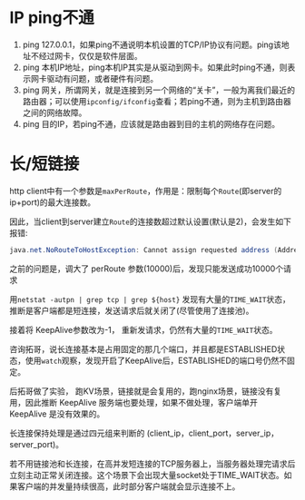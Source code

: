 # IP ping不通

1. ping 127.0.0.1，如果ping不通说明本机设置的TCP/IP协议有问题。ping该地址不经过网卡，仅仅是软件层面。
2. ping 本机IP地址，ping本机IP其实是从驱动到网卡。如果此时ping不通，则表示网卡驱动有问题，或者硬件有问题。
3. ping 网关，所谓网关，就是连接到另一个网络的“关卡”，一般为离我们最近的路由器；可以使用`ipconfig/ifconfig`查看；若ping不通，则为主机到路由器之间的网络故障。
4. ping 目的IP，若ping不通，应该就是路由器到目的主机的网络存在问题。

# 长/短链接

http client中有一个参数是`maxPerRoute`，作用是：限制每个`Route`(即server的ip+port)的最大连接数。

因此，当client到server建立`Route`的连接数超过默认设置(默认是2)，会发生如下报错:

```java
java.net.NoRouteToHostException: Cannot assign requested address (Address not available)
```

之前的问题是，调大了 perRoute 参数(10000)后，发现只能发送成功10000个请求

用`netstat -autpn | grep tcp | grep ${host}` 发现有大量的`TIME_WAIT`状态，推断是客户端都是短连接，发送请求后就关闭了(尽管使用了连接池)。

接着将 KeepAlive参数改为-1， 重新发请求，仍然有大量的`TIME_WAIT`状态。

咨询拓哥，说长连接基本是占用固定的那几个端口，并且都是ESTABLISHED状态，使用`watch`观察，发现开启了KeepAlive后，ESTABLISHED的端口号仍然不固定。

后拓哥做了实验， 跑KV场景，链接就是会复用的，跑nginx场景，链接没有复用，因此推断 KeepAlive 服务端也要处理，如果不做处理，客户端单开 KeepAlive 是没有效果的。

长连接保持处理是通过四元组来判断的 (client_ip，client_port，server_ip，server_port)。

若不用链接池和长连接，在高并发短连接的TCP服务器上，当服务器处理完请求后立刻主动正常关闭连接。这个场景下会出现大量socket处于TIME_WAIT状态。如果客户端的并发量持续很高，此时部分客户端就会显示连接不上。